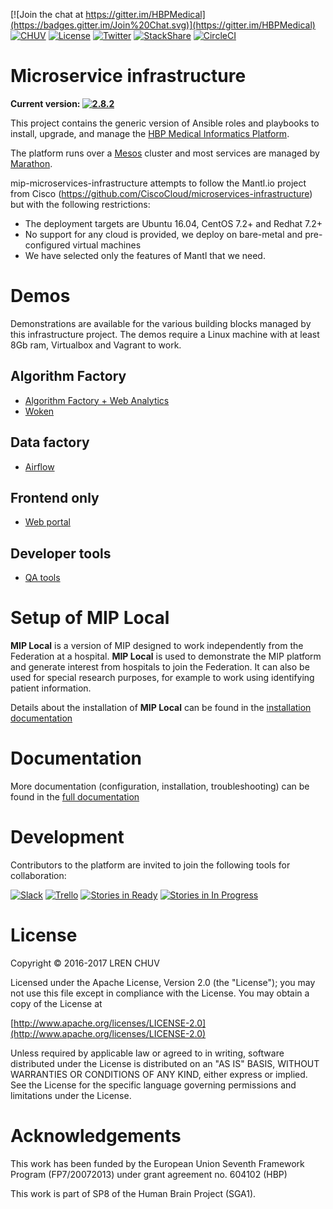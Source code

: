 [![Join the chat at https://gitter.im/HBPMedical](https://badges.gitter.im/Join%20Chat.svg)](https://gitter.im/HBPMedical) [![CHUV](https://img.shields.io/badge/CHUV-LREN-AF4C64.svg)](https://www.unil.ch/lren/en/home.html) [![License](https://img.shields.io/badge/license-Apache--2.0-blue.svg)](https://github.com/LREN-CHUV/mip-microservices-infrastructure/blob/master/LICENSE.md) [![Twitter](https://img.shields.io/twitter/follow/HBPmedical%20platform.svg?style=social)](https://twitter.com/intent/follow?screen_name=HBPmedical) [![StackShare](https://img.shields.io/badge/tech-stack-0690fa.svg?style=flat)](https://stackshare.io/ludovicc/medical-informatic-platform-of-the-human-brain-project) [![CircleCI](https://circleci.com/gh/LREN-CHUV/mip-microservices-infrastructure/tree/master.svg?style=svg)](https://circleci.com/gh/LREN-CHUV/mip-microservices-infrastructure/tree/master)

# Microservice infrastructure

__Current version: [![2.8.2](https://img.shields.io/badge/download-2.8.2-blue.svg)](https://github.com/HBPMedical/mip-microservices-infrastructure/archive/2.8.2.zip)__

This project contains the generic version of Ansible roles and playbooks to install, upgrade, and manage the [HBP Medical Informatics Platform](https://www.humanbrainproject.eu/en/medicine/).

The platform runs over a [Mesos](http://mesos.apache.org/) cluster and most services are managed by [Marathon](https://mesosphere.github.io/marathon/).

mip-microservices-infrastructure attempts to follow the Mantl.io project from Cisco (https://github.com/CiscoCloud/microservices-infrastructure) but with the following restrictions:

* The deployment targets are Ubuntu 16.04, CentOS 7.2+ and Redhat 7.2+
* No support for any cloud is provided, we deploy on bare-metal and pre-configured virtual machines
* We have selected only the features of Mantl that we need.

# Demos

Demonstrations are available for the various building blocks managed by this infrastructure project. The demos require a Linux machine with at least 8Gb ram, Virtualbox and Vagrant to work.

## Algorithm Factory

* [Algorithm Factory + Web Analytics](demo/algorithm-factory/algorithm-factory/web-and-algorithms/README.md)
* [Woken](demo/algorithm-factory/woken/README.md)

## Data factory

* [Airflow](demo/data-factory/airflow/README.md)

## Frontend only

* [Web portal](demo/frontend/portal/README.md)

## Developer tools

* [QA tools](demo/dev-services/qatools/README.md)

# Setup of MIP Local

**MIP Local** is a version of MIP designed to work independently from the Federation at a hospital. **MIP Local** is used to demonstrate the MIP platform and generate interest from hospitals to join the Federation. It can also be used for special research purposes, for example to work using identifying patient information.

Details about the installation of **MIP Local** can be found in the [installation documentation](https://github.com/HBPMedical/mip-microservices-infrastructure/blob/master/docs/installation/mip-local.md)

# Documentation

More documentation (configuration, installation, troubleshooting) can be found in the
[full documentation](https://github.com/HBPMedical/mip-microservices-infrastructure/blob/master/docs/)

# Development

Contributors to the platform are invited to join the following tools for collaboration:

[![Slack](https://img.shields.io/badge/slack-infrastructure%20channel-e01563.svg)](https://hbpsp8.slack.com/archives/infrastructure)  [![Trello](https://img.shields.io/badge/trello-infrastructure-blue.svg)](https://trello.com/b/h66fm9Ad/dev-research-infrastructure) [![Stories in Ready](https://badge.waffle.io/LREN-CHUV/mip-microservices-infrastructure.png?label=ready&title=stories%20ready)](https://waffle.io/LREN-CHUV/mip-microservices-infrastructure) [![Stories in In Progress](https://badge.waffle.io/LREN-CHUV/mip-microservices-infrastructure.png?label=in+progress&title=stories%20in%20progress)](https://waffle.io/LREN-CHUV/mip-microservices-infrastructure)

# License

Copyright © 2016-2017 LREN CHUV

Licensed under the Apache License, Version 2.0 (the "License");
you may not use this file except in compliance with the License.
You may obtain a copy of the License at

   [http://www.apache.org/licenses/LICENSE-2.0](http://www.apache.org/licenses/LICENSE-2.0)

Unless required by applicable law or agreed to in writing, software
distributed under the License is distributed on an "AS IS" BASIS,
WITHOUT WARRANTIES OR CONDITIONS OF ANY KIND, either express or implied.
See the License for the specific language governing permissions and
limitations under the License.

# Acknowledgements

This work has been funded by the European Union Seventh Framework Program (FP7/2007­2013) under grant agreement no. 604102 (HBP)

This work is part of SP8 of the Human Brain Project (SGA1).
